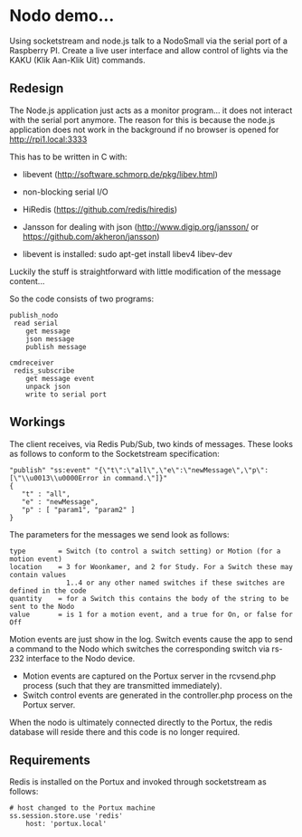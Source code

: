 # Nodo demo... 

Using socketstream and node.js talk to a NodoSmall via the serial port
of a Raspberry PI. Create a live user interface and allow control of 
lights via the KAKU (Klik Aan-Klik Uit) commands.

## Redesign

The Node.js application just acts as a monitor program... it does not interact with the
serial port anymore. The reason for this is because the node.js application does not 
work in the background if no browser is opened for http://rpi1.local:3333

This has to be written in C with:

- libevent (http://software.schmorp.de/pkg/libev.html)
- non-blocking serial I/O
- HiRedis (https://github.com/redis/hiredis)
- Jansson for dealing with json (http://www.digip.org/jansson/ or https://github.com/akheron/jansson)

- libevent is installed: sudo apt-get install libev4 libev-dev

Luckily the stuff is straightforward with little modification of the message content...

So the code consists of two programs:

    publish_nodo
     read serial
        get message
        json message
        publish message
        
    cmdreceiver    
     redis_subscribe
        get message event
        unpack json
        write to serial port


## Workings

The client receives, via Redis Pub/Sub, two kinds of messages. These looks as follows to conform to the 
Socketstream specification:

    "publish" "ss:event" "{\"t\":\"all\",\"e\":\"newMessage\",\"p\":[\"\\u0013\\u0000Error in command.\"]}"
    {
       "t" : "all",
       "e" : "newMessage",
       "p" : [ "param1", "param2" ]
    }

 The parameters for the messages we send look as follows:
 
    type        = Switch (to control a switch setting) or Motion (for a motion event)
    location    = 3 for Woonkamer, and 2 for Study. For a Switch these may contain values
                  1..4 or any other named switches if these switches are defined in the code
    quantity    = for a Switch this contains the body of the string to be sent to the Nodo
    value       = is 1 for a motion event, and a true for On, or false for Off


    
Motion events are just show in the log. Switch events cause the app to send a command to
the Nodo which switches the corresponding switch via rs-232 interface to the Nodo device.

* Motion events are captured on the Portux server in the rcvsend.php process (such that they
are transmitted immediately).
* Switch control events are generated in the controller.php process on the Portux server.

When the nodo is ultimately connected directly to the Portux, the redis database will
reside there and this code is no longer required.

## Requirements

Redis is installed on the Portux and invoked through socketstream as follows:

    # host changed to the Portux machine
    ss.session.store.use 'redis' 
        host: 'portux.local'




